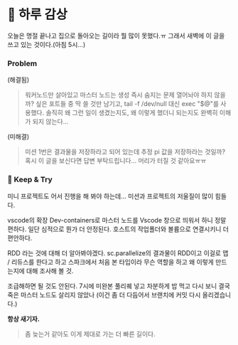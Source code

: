 # 🌅 하루 감상
오늘은 명절 끝나고 집으로 돌아오는 길이라 뭘 많이 못했다.ㅠ
그래서 새벽에 이 글을 쓰고 있는 것이다.(아침 5시...)

### Problem
(해결됨) 
> 워커노드만 살아있고 마스터 노드는 생성 즉시 숨지는 문제
열어놔야 하지 않을까? 싶은 포트들 중 딱 쓸 것만 남기고, tail -f /dev/null 대신 exec "$@"를 사용했다.
솔직히 왜 그런 일이 생겼는지도, 왜 이렇게 했더니 되는지도 완벽히 이해가 되지 않는다...

(미해결) 
> 미션 1번은 결과물을 저장하라고 되어 있는데 추정 pi 값을 저장하라는 것일까? 혹시 이 글을 보신다면 답변 부탁드립니다... 머리가 터질 것 같아요ㅠㅠ



### 💾 Keep & Try
미니 프로젝트도 어서 진행을 해 봐야 하는데... 
미션과 프로젝트의 저울질이 많이 힘들다.

vscode의 확장 Dev-containers로 마스터 노드를 Vscode 창으로 띄워서 하니 정말 편하다.
일단 심적으로 뭔가 더 안정된다.
호스트의 작업폴더와 볼륨으로 연결시키니 더 편안하다.

RDD 라는 것에 대해 더 알아봐야겠다.
sc.parallelize의 결과물이 RDD이고 이걸로 맵 / 리듀스를 한다고 하고 스파크에서 처음 본 타입이라 무슨 역할을 하고 왜 이렇게 만드는지에 대해 조사해 볼 것.

조급해하면 될 것도 안된다.
7시에 미완본 풀리퀘 넣고 차분하게 밥 먹고 다시 보니 결국 죽은 마스터 노드도 살리지 않았나
(이건 좀 더 다듬어서 브랜치에 커밋 다시 올리겠습니다.)

**항상 새기자.**
> 좀 늦는거 같아도 이게 제대로 가는 더 빠른 길이다.
